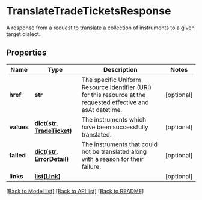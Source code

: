 # TranslateTradeTicketsResponse

A response from a request to translate a collection of instruments to a given target dialect.

## Properties
Name | Type | Description | Notes
------------ | ------------- | ------------- | -------------
**href** | **str** | The specific Uniform Resource Identifier (URI) for this resource at the requested effective and asAt datetime. | [optional] 
**values** | [**dict(str, TradeTicket)**](TradeTicket.md) | The instruments which have been successfully translated. | [optional] 
**failed** | [**dict(str, ErrorDetail)**](ErrorDetail.md) | The instruments that could not be translated along with a reason for their failure. | [optional] 
**links** | [**list[Link]**](Link.md) |  | [optional] 

[[Back to Model list]](../README.md#documentation-for-models) [[Back to API list]](../README.md#documentation-for-api-endpoints) [[Back to README]](../README.md)


